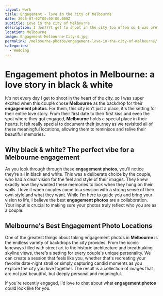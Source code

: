 ```yaml
---
layout: work
title: Engagement - love in the city of Melbourne
date: 2025-07-02T00:00:00.000Z
subtitle: Love in the city of Melbourne
description: I don???t get to shoot in the city too often so I was pretty excited that???s where these 2 wanted their engagement photos taken.
location: Melbourne
image: Engagement-Melbourne-City-4.jpg
permalink: /melbourne-photos/engagement-love-in-the-city-of-melbourne/
categories:
  - Wedding
---
```


# Engagement photos in Melbourne: a love story in black & white

It's not every day I get to shoot in the heart of the city, so I was super excited when this couple chose **Melbourne** as the backdrop for their **engagement photos**. For them, this city isn't just a place, it's the setting for their entire love story. From their first date to their first kiss and even the spot where they got engaged, **Melbourne** holds a special place in their hearts. It felt really special to document their journey as we revisited all of these meaningful locations, allowing them to reminisce and relive their beautiful memories.

## Why black & white? The perfect vibe for a Melbourne engagement

As you look through through these **engagement photos**, you'll notice they're all in black and white. This was a deliberate choice by the couple, who had a clear vision for the feel and style of their images. They knew exactly how they wanted these memories to look when they hung on their walls. I love it when couples come to a session with a strong sense of their own style and what they want. While I'm here to guide you and bring your vision to life, I believe the best **engagement photos** are a collaboration. Your input is crucial to making sure your photos truly reflect who you are as a couple.

## Melbourne's Best Engagement Photo Locations

One of the greatest things about taking engagement photos in **Melbourne** is the endless variety of backdrops the city provides. From the iconic laneways filled with street art to the historic architecture and breathtaking skyline views, there's a setting for every couple's unique personality. We can create a session that feels like you, whether that's recreating your favorite date-night stroll or simply capturing candid moments as you explore the city you love together. The result is a collection of images that are not just beautiful, but deeply personal and meaningful.

If you're recently engaged, I'd love to chat about what **engagement photos** could look like for you.